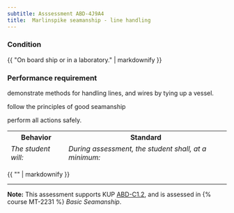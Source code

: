 ```yaml
---
subtitle: Asssessment ABD-4J9A4
title:  Marlinspike seamanship - line handling
---
```




### Condition

{{ "On board ship or in a laboratory." | markdownify }}

### Performance requirement 

<table width='100%' class='Guidelines'>
 <thead>
 <tr>
     <th class='thirty'>Behavior</th>
     <th class='seventy'>Standard</th>
 </tr>
 <tr>
     <td><em>The student will:</em></td>
     <td><em>During assessment, the student shall, at a minimum:</em></td>
 </tr>
 </thead>
 <tbody>


<!--rowstart-->

demonstrate methods for handling lines, and wires by tying up a vessel.

<!--cellbreak-->

follow the principles of good seamanship

perform all actions safely.

<!--rowend-->


 </tbody>
 </table>

{{ "" | markdownify }}


*****

**Note:** This assessment supports KUP [ABD-C1.2]({{site.baseurl}}/tables/25.html#ABD-C1.2), and is assessed in  {% course  MT-2231 %}  *Basic Seamanship*. 

